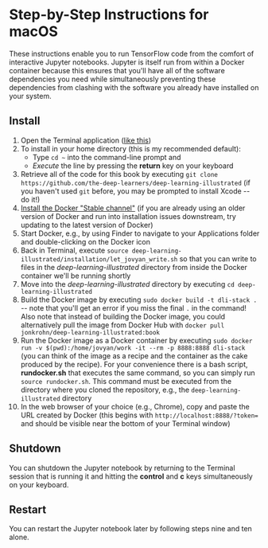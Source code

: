 # Step-by-Step Instructions for macOS

These instructions enable you to run TensorFlow code from the comfort of interactive Jupyter notebooks. Jupyter is itself run from within a Docker container because this ensures that you'll have all of the software dependencies you need while simultaneously preventing these dependencies from clashing with the software you already have installed on your system.

## Install

1. Open the Terminal application ([like this](http://www.wikihow.com/Open-a-Terminal-Window-in-Mac))
2. To install in your home directory (this is my recommended default):
	* Type `cd ~` into the command-line prompt and
	* *Execute* the line by pressing the **return** key on your keyboard
3. Retrieve all of the code for this book by executing `git clone https://github.com/the-deep-learners/deep-learning-illustrated` (if you haven't used `git` before, you may be prompted to install Xcode -- do it!)
4. [Install the Docker "Stable channel"](https://docs.docker.com/docker-for-mac/install/) (if you are already using an older version of Docker and run into installation issues downstream, try updating to the latest version of Docker)
5. Start Docker, e.g., by using Finder to navigate to your Applications folder and double-clicking on the Docker icon
6. Back in Terminal, execute `source deep-learning-illustrated/installation/let_jovyan_write.sh` so that you can write to files in the *deep-learning-illustrated* directory from inside the Docker container we'll be running shortly
7. Move into the *deep-learning-illustrated* directory by executing `cd deep-learning-illustrated`
8. Build the Docker image by executing `sudo docker build -t dli-stack .` -- note that you'll get an error if you miss the final `.` in the command! Also note that instead of building the Docker image, you could alternatively pull the image from Docker Hub with `docker pull jonkrohn/deep-learning-illustrated:book`
9. Run the Docker image as a Docker container by executing `sudo docker run -v $(pwd):/home/jovyan/work -it --rm -p 8888:8888 dli-stack` (you can think of the image as a recipe and the container as the cake produced by the recipe). For your convenience there is a bash script, **rundocker.sh** that executes the same command, so you can simply run `source rundocker.sh`. This command must be executed from the directory where you cloned the repository, e.g., the `deep-learning-illustrated` directory
10. In the web browser of your choice (e.g., Chrome), copy and paste the URL created by Docker (this begins with `http://localhost:8888/?token=` and should be visible near the bottom of your Terminal window)

## Shutdown

You can shutdown the Jupyter notebook by returning to the Terminal session that is running it and hitting the **control** and **c** keys simultaneously on your keyboard.

## Restart

You can restart the Jupyter notebook later by following steps nine and ten alone.

